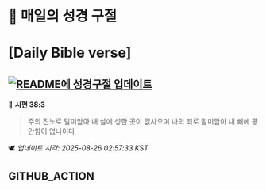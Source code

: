 # 🙏 매일의 성경 구절
# [Daily Bible verse]
## [![README에 성경구절 업데이트](https://github.com/DONGSUKA/first_test/actions/workflows/update-readme-bible.yml/badge.svg)](https://github.com/DONGSUKA/first_test/actions/workflows/update-readme-bible.yml)
<!-- START_BIBLE_VERSE -->
📖 **시편 38:3**
> 주의 진노로 말미암아 내 살에 성한 곳이 없사오며 나의 죄로 말미암아 내 뼈에 평안함이 없나이다

🕊️ _업데이트 시각: 2025-08-26 02:57:33 KST_
  <!-- END_BIBLE_VERSE -->
## GITHUB_ACTION
